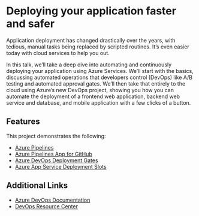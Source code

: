 # Deploying your application faster and safer

Application deployment has changed drastically over the years, with tedious, manual tasks being replaced by scripted routines. It’s even easier today with cloud services to help you out.

In this talk, we’ll take a deep dive into automating and continuously deploying your application using Azure Services. We’ll start with the basics, discussing automated operations that developers control (DevOps) like A/B testing and automated approval gates. We’ll then take that entirely to the cloud using Azure’s new DevOps project, showing you how you can automate the deployment of a frontend web application, backend web service and database, and mobile application with a few clicks of a button.

## Features

This project demonstrates the following:

* [Azure Pipelines](https://azure.microsoft.com/en-au/services/devops/pipelines/?WT.mc_id=msignitethetour-github-dev20)
* [Azure Pipelines App for GitHub](https://github.com/marketplace/azure-pipelines)
* [Azure DevOps Deployment Gates](https://docs.microsoft.com/en-us/azure/devops/pipelines/release/approvals/gates?WT.mc_id=msignitethetour-github-dev20)
* [Azure App Service Deployment Slots](https://docs.microsoft.com/en-us/azure/app-service/web-sites-staged-publishing?WT.mc_id=msignitethetour-github-dev20)

## Additional Links

* [Azure DevOps Documentation](https://docs.microsoft.com/en-us/azure/devops/index?WT.mc_id=MSIgniteTheTour-github-dev20)
* [DevOps Resource Center](https://docs.microsoft.com/en-us/azure/devops/learn/?WT.mc_id=MSIgniteTheTour-github-dev20)